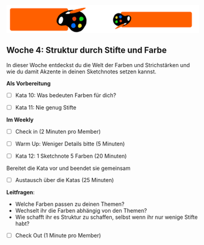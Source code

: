 ![bumper5](sketchnotes/bumper5.png)

## Woche 4: Struktur durch Stifte und Farbe

In dieser Woche entdeckst du die Welt der Farben und Strichstärken und wie du damit Akzente in deinen Sketchnotes setzen kannst.

**Als Vorbereitung**

- [ ] Kata 10: Was bedeuten Farben für dich?

- [ ] Kata 11: Nie genug Stifte

**Im Weekly**

- [ ] Check in (2 Minuten pro Member)

- [ ] Warm Up: Weniger Details bitte (5 Minuten)

- [ ] Kata 12: 1 Sketchnote 5 Farben (20 Minuten)

Bereitet die Kata vor und beendet sie gemeinsam

- [ ] Austausch über die Katas (25 Minuten)

**Leitfragen**:

- Welche Farben passen zu deinen Themen?
- Wechselt ihr die Farben abhängig von den Themen?
- Wie schafft ihr es Struktur zu schaffen, selbst wenn ihr nur wenige Stifte habt?

- [ ] Check Out (1 Minute pro Member)
